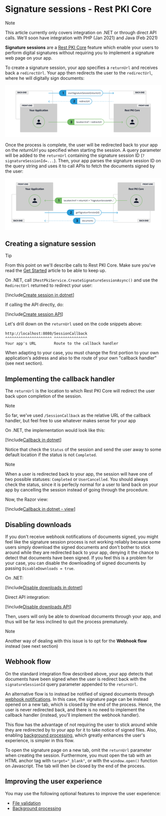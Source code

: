 ﻿# Signature sessions - Rest PKI Core

> [!NOTE]
> This article currently only covers integration on .NET or through direct API calls. We'll soon have integration with PHP (Jan 2021) and Java (Feb 2021)

**Signature sessions** are a [Rest PKI Core](../../index.md) feature which enable your users to perform digital signatures without requiring you to implement a signature
web page on your app.

To create a signature session, your app specifies a `returnUrl` and receives back a `redirectUrl`. Your app then redirects the user to the `redirectUrl`, where he will 
digitally sign documents:

![Signature session start](../../../../../../images/rest-pki/signature-session-start.png)

Once the process is complete, the user will be redirected back to your app on the *returnUrl* you specified when starting the session. A query parameter will be added
to the `returnUrl` containing the signature session ID (`?signatureSessionId=...`). Then, your app parses the signature session ID on the query string and uses it to
call APIs to fetch the documents signed by the user:

![Signature session end](../../../../../../images/rest-pki/signature-session-end.png)

## Creating a signature session

> [!TIP]
> From this point on we'll describe calls to Rest PKI Core. Make sure you've read the [Get Started](get-started.md) article to be able to keep up.

On .NET, call `IRestPkiService.CreateSignatureSessionAsync()` and use the `RedirectUrl` returned to redirect your user:

[!include[Create session in dotnet](../../../../../../includes/rest-pki/core/signature-sessions/create-dotnet.md)]

If calling the API directly, do:

[!include[Create session API](../../../../../../includes/rest-pki/core/signature-sessions/create-api.md)]

Let's drill down on the `returnUrl` used on the code snippets above:

```plaintext
http://localhost:8080/SessionCallback
^^^^^^^^^^^^^^^^^^^^^ ^^^^^^^^^^^^^^^
Your app's URL        Route to the callback handler
```

When adapting to your case, you must change the first portion to your own application's address and also to the route of your own "callback handler" (see next section).

## Implementing the callback handler

The `returnUrl` is the location to which Rest PKI Core will redirect the user back upon completion of the session.

> [!NOTE]
> So far, we've used `/SessionCallback` as the relative URL of the callback handler, but feel free to use whatever makes sense for your app

On .NET, the implementation would look like this:

[!include[Callback in dotnet](../../../../../../includes/rest-pki/core/signature-sessions/callback-dotnet.md)]

Notice that check the `Status` of the session and send the user away to some default location if the status is not `Completed`.

> [!NOTE]
> When a user is redirected back to your app, the session will have one of two possible statuses: `Completed` or `UserCancelled`. You should always check the
> status, since it is perfecly normal for a user to land back on your app by cancelling the session instead of going through the procedure.

Now, the Razor view:

[!include[Callback in dotnet - view](../../../../../../includes/rest-pki/core/signature-sessions/callback-dotnet-view.md)]

## Disabling downloads

If you don't receive webhook notifications of documents signed, you might feel like the signature session process is not working reliably because some users simply
download the signed documents and don't bother to stick around while they are redirected back to your app, denying it the chance to detect that documents have been
signed. If you feel this is a problem for your case, you can disable the downloading of signed documents by passing `DisableDownloads = true`.

On .NET:

[!include[Disable downloads in dotnet](../../../../../../includes/rest-pki/core/signature-sessions/disable-downloads-dotnet.md)]

Direct API integration:

[!include[Disable downloads API](../../../../../../includes/rest-pki/core/signature-sessions/disable-downloads-api.md)]

Then, users will only be able to download documents through your app, and thus will be far less inclined to quit the process prematurely.

> [!NOTE]
> Another way of dealing with this issue is to opt for the **Webhook flow** instead (see next section)

<a name="webhook-flow" />

## Webhook flow

On the standard integration flow described above, your app detects that documents have been signed when the user is redirect back with the `signatureSessionId`
query parameter appended to the `returnUrl`.

An alternative flow is to instead be notified of signed documents through [webhook notifications](../webhook.md). In this case, the signature page can be instead
opened on a new tab, which is closed by the end of the process. Hence, the user is never redirected back, and there is no need to implement the callback handler
(instead, you'll implement the webhook handler).

This flow has the advantage of not requiring the user to stick around while they are redirected by to your app for it to take notice of signed files. Also,
enabling [background processing](background-processing.md), which greatly enhances the user's experience, is simpler in this flow.

To open the signature page on a new tab, omit the `returnUrl` parameter when creating the session. Furthermore, you must open the tab with an HTML anchor tag with
`target="_blank"`, or with the `window.open()` function on Javascript. The tab will then be closed by the end of the process.

## Improving the user experience

You may use the following optional features to improve the user experience:

* [File validation](file-validation.md)
* [Background processing](background-processing.md)
